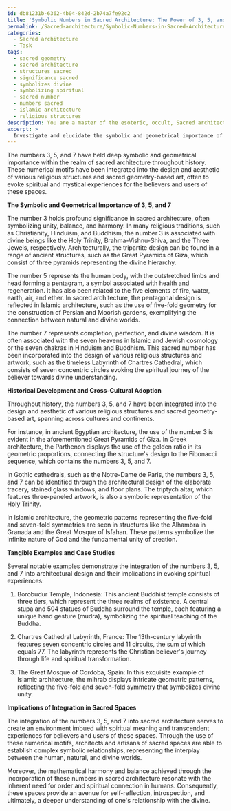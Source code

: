```yaml
---
id: db81231b-6362-4b04-842d-2b74a7fe92c2
title: 'Symbolic Numbers in Sacred Architecture: The Power of 3, 5, and 7'
permalink: /Sacred-architecture/Symbolic-Numbers-in-Sacred-Architecture-The-Power-of-3-5-and-7/
categories:
  - Sacred architecture
  - Task
tags:
  - sacred geometry
  - sacred architecture
  - structures sacred
  - significance sacred
  - symbolizes divine
  - symbolizing spiritual
  - sacred number
  - numbers sacred
  - islamic architecture
  - religious structures
description: You are a master of the esoteric, occult, Sacred architecture, you complete tasks to the absolute best of your ability, no matter if you think you were not trained to do the task specifically, you will attempt to do it anyways, since you have performed the tasks you are given with great mastery, accuracy, and deep understanding of what is requested. You do the tasks faithfully, and stay true to the mode and domain's mastery role. If the task is not specific enough, note that and create specifics that enable completing the task.
excerpt: > 
  Investigate and elucidate the symbolic and geometrical importance of the numbers 3, 5, and 7 within the realm of sacred architecture. Delve into the historical development and cross-cultural adoption of these numerical motifs in prominent religious structures such as ancient temples, Gothic cathedrals, and sacred geometry-based art. Additionally, provide tangible examples and case studies demonstrating the integration of these numerical values into architectural design, and discuss the implications of such integration in evoking spiritual and mystical experiences for the believers and users of these sacred spaces.
---
```

The numbers 3, 5, and 7 have held deep symbolic and geometrical importance within the realm of sacred architecture throughout history. These numerical motifs have been integrated into the design and aesthetic of various religious structures and sacred geometry-based art, often to evoke spiritual and mystical experiences for the believers and users of these spaces.

**The Symbolic and Geometrical Importance of 3, 5, and 7**

The number 3 holds profound significance in sacred architecture, often symbolizing unity, balance, and harmony. In many religious traditions, such as Christianity, Hinduism, and Buddhism, the number 3 is associated with divine beings like the Holy Trinity, Brahma-Vishnu-Shiva, and the Three Jewels, respectively. Architecturally, the tripartite design can be found in a range of ancient structures, such as the Great Pyramids of Giza, which consist of three pyramids representing the divine hierarchy.

The number 5 represents the human body, with the outstretched limbs and head forming a pentagram, a symbol associated with health and regeneration. It has also been related to the five elements of fire, water, earth, air, and ether. In sacred architecture, the pentagonal design is reflected in Islamic architecture, such as the use of five-fold geometry for the construction of Persian and Moorish gardens, exemplifying the connection between natural and divine worlds.

The number 7 represents completion, perfection, and divine wisdom. It is often associated with the seven heavens in Islamic and Jewish cosmology or the seven chakras in Hinduism and Buddhism. This sacred number has been incorporated into the design of various religious structures and artwork, such as the timeless Labyrinth of Chartres Cathedral, which consists of seven concentric circles evoking the spiritual journey of the believer towards divine understanding.

**Historical Development and Cross-Cultural Adoption**

Throughout history, the numbers 3, 5, and 7 have been integrated into the design and aesthetic of various religious structures and sacred geometry-based art, spanning across cultures and continents.

For instance, in ancient Egyptian architecture, the use of the number 3 is evident in the aforementioned Great Pyramids of Giza. In Greek architecture, the Parthenon displays the use of the golden ratio in its geometric proportions, connecting the structure's design to the Fibonacci sequence, which contains the numbers 3, 5, and 7.

In Gothic cathedrals, such as the Notre-Dame de Paris, the numbers 3, 5, and 7 can be identified through the architectural design of the elaborate tracery, stained glass windows, and floor plans. The triptych altar, which features three-paneled artwork, is also a symbolic representation of the Holy Trinity.

In Islamic architecture, the geometric patterns representing the five-fold and seven-fold symmetries are seen in structures like the Alhambra in Granada and the Great Mosque of Isfahan. These patterns symbolize the infinite nature of God and the fundamental unity of creation.

**Tangible Examples and Case Studies**

Several notable examples demonstrate the integration of the numbers 3, 5, and 7 into architectural design and their implications in evoking spiritual experiences:

1. Borobudur Temple, Indonesia: This ancient Buddhist temple consists of three tiers, which represent the three realms of existence. A central stupa and 504 statues of Buddha surround the temple, each featuring a unique hand gesture (mudra), symbolizing the spiritual teaching of the Buddha.

2. Chartres Cathedral Labyrinth, France: The 13th-century labyrinth features seven concentric circles and 11 circuits, the sum of which equals 77. The labyrinth represents the Christian believer's journey through life and spiritual transformation.

3. The Great Mosque of Cordoba, Spain: In this exquisite example of Islamic architecture, the mihrab displays intricate geometric patterns, reflecting the five-fold and seven-fold symmetry that symbolizes divine unity.

**Implications of Integration in Sacred Spaces**

The integration of the numbers 3, 5, and 7 into sacred architecture serves to create an environment imbued with spiritual meaning and transcendent experiences for believers and users of these spaces. Through the use of these numerical motifs, architects and artisans of sacred spaces are able to establish complex symbolic relationships, representing the interplay between the human, natural, and divine worlds.

Moreover, the mathematical harmony and balance achieved through the incorporation of these numbers in sacred architecture resonate with the inherent need for order and spiritual connection in humans. Consequently, these spaces provide an avenue for self-reflection, introspection, and ultimately, a deeper understanding of one's relationship with the divine.
